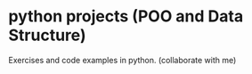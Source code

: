# python projects (POO and Data Structure)

Exercises and code examples in python. (collaborate with me)